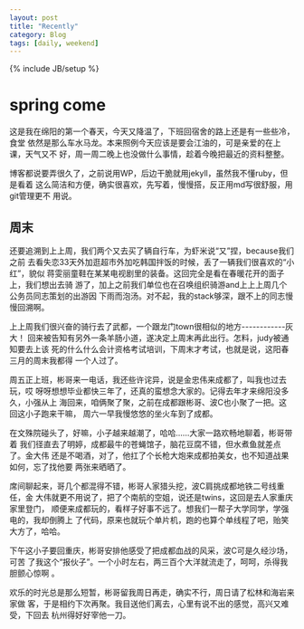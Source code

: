 ```yaml
---
layout: post
title: "Recently"
category: Blog
tags: [daily, weekend]
---
```

{% include JB/setup %}
# spring come

这是我在绵阳的第一个春天，今天又降温了，下班回宿舍的路上还是有一些些冷，食堂
依然是那么车水马龙。本来照例今天应该是要会江油的，可是亲爱的在上课，天气又不
好，周一周二晚上也没做什么事情，趁着今晚把最近的资料整整。

博客都说要弄很久了，之前说用WP，后边干脆就用jekyll，虽然我不懂ruby，但是看着
这么简洁和方便，确实很喜欢，先写着，慢慢搭，反正用md写很舒服，用git管理更不
用说。

## 周末

还要追溯到上上周，我们两个又去买了辆自行车，为虾米说“又”捏，because我们之前
去看失恋33天外加逛超市外加吃韩国拌饭的时候，丢了一辆我们很喜欢的“小红”，貌似
蒋雯丽童鞋在某某电视剧里的装备。这回完全是看在春暖花开的面子上，我们想出去骑
游了，加上之前我们单位也在召唤组织骑游and上上上周几个公务员同志策划的出游因
下雨而泡汤。对不起，我的stack够深，跟不上的同志慢慢回溯啊。

上上周我们很兴奋的骑行去了武都，一个跟龙门town很相似的地方------------灰大！
回来被告知有另外一条羊肠小道，遂决定上周末再此出行。怎料，judy被通知要去上该
死的什么什么会计资格考试培训，下周末才考试，也就是说，这阳春三月的周末我都得
一个人过了。

周五正上班，彬哥来一电话，我还些许诧异，说是金忠伟来成都了，叫我也过去玩，哎
呀呀想想毕业都快三年了，还真的蛮想念大家的。记得去年才来绵阳没多久，小强从上
海回来，咱俩聚了聚，之前在成都跟彬哥、波C也小聚了一把。这回这小子跑来干嘛，
周六一早我慢悠悠的坐火车到了成都。

在文殊院碰头了，好嘛，小子越来越潮了，哈哈......大家一路欢畅地聊着，彬哥带着
我们径直去了明婷，成都最牛的苍蝇馆子，脑花豆腐不错，但水煮鱼就差点了。金大伟
还是不喝酒，对了，他扛了个长枪大炮来成都拍美女，也不知道战果如何，忘了找他要
两张来晒晒了。

席间聊起来，哥几个都混得不错，彬哥人家猎头挖，波C肩挑成都地铁二号线重任，金
大伟就更不用说了，把了个南航的空姐，说还是twins，这回是去人家重庆家里登门，
顺便来成都玩的，看样子好事不远了。想我们一帮子大学同学，学强电的，我却倒腾上
了代码，原来也就玩个单片机，跑的也算个单线程了吧，贻笑大方了，哈哈。

下午这小子要回重庆，彬哥安排他感受了把成都血战的风采，波C可是久经沙场，可苦
了我这个“报伙子”。一个小时左右，两三百个大洋就流走了，呵呵，杀得我胆颤心惊啊
。

欢乐的时光总是那么短暂，彬哥留我周日再走，确实不行，周日请了松林和海岩来家做
客，于是相约下次再聚。我目送他们离去，心里有说不出的感觉，高兴又难受，下回去
杭州得好好宰他一刀。


